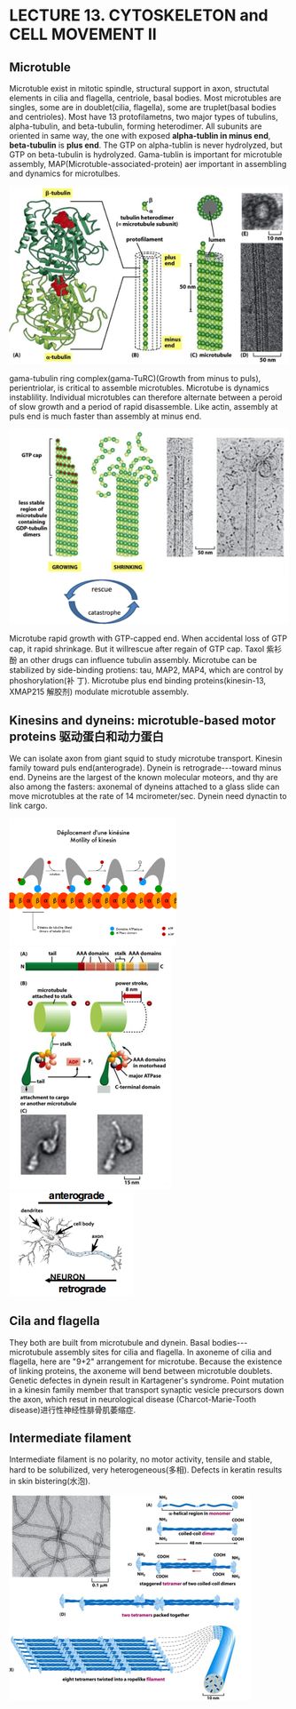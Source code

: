 # LECTURE 13. CYTOSKELETON and CELL MOVEMENT II

## Microtuble
Microtuble exist in mitotic spindle, structural support in axon, structutal
elements in cilia and flagella, centriole, basal bodies. Most microtubles are
singles, some are in doublet(cilia, flagella), some are truplet(basal bodies and
centrioles). Most have 13 protofilametns, two major types of tubulins,
alpha-tubulin, and beta-tubulin, forming heterodimer. All subunits are oriented
in same way, the one with exposed **alpha-tublin in minus end**,
**beta-tubulin** is **plus end**. The GTP on alpha-tublin is never hydrolyzed,
but GTP on beta-tubulin is hydrolyzed. Gama-tublin is important for microtuble
assembly, MAP(Microtuble-associated-protein) aer important in assembling and
dynamics for microtulbes.

![Organization of Microtuble](13/Microtuble&subunits.png)

gama-tubulin ring complex(gama-TuRC)(Growth from minus to puls), perientriolar,
is critical to assemble microtubles. Microtube is dynamics instablility.
Individual microtubles can therefore alternate between a peroid of slow growth
and a period of rapid disassemble. Like actin, assembly at puls end is much
faster than assembly at minus end.

![Microtube Dynamics](13/MicrotubeDynamics.png)

Microtube rapid growth with GTP-capped end. When accidental loss of GTP cap, it
rapid shrinkage. But it willrescue after regain of GTP cap. Taxol 紫衫酚 an other
drugs can influence tubulin assembly. Microtube can be stabilized by
side-binding protiens: tau, MAP2, MAP4, which are control by phoshorylation(补
丁). Microtube plus end binding proteins(kinesin-13, XMAP215 解胶剂) modulate
microtuble assembly.

## Kinesins and dyneins: microtuble-based motor proteins 驱动蛋白和动力蛋白
We can isolate axon from giant squid to study microtube transport. Kinesin
family toward puls end(anterograde). Dynein is retrograde---toward minus end.
Dyneins are the largest of the known molecular moteors, and thy are also among
the fasters: axonemal of dyneins attached to a glass slide can move microtubles
at the rate of 14 mcirometer/sec. Dynein need dynactin to link cargo.

<img src="13/Motility_of_kinesin.png" width =60%>  <img src="13/Dynein.png"> ![Direction ](13/Direction.png)

## Cila and flagella
They both are built from microtubule and dynein. Basal bodies---microtubule
assembly sites for cilia and flagella. In axoneme of cilia and flagella, here
are "9+2" arrangement for microtube. Because the existence of linking proteins,
the axoneme will bend between microtuble doublets. Genetic defectes in dynein
result in Kartagener's syndrome. Point mutation in a kinesin family member that
transport synaptic vesicle precursors down the axon, which resut in neurological
disease (Charcot-Marie-Tooth disease)进行性神经性腓骨肌萎缩症.

## Intermediate filament
Intermediate filament is no polarity, no motor activity, tensile and stable,
hard to be solubilized, very heterogeneous(多相). Defects in keratin results in
skin bistering(水泡).

![Intermediate filament](13/Intermediatefilament.png)
